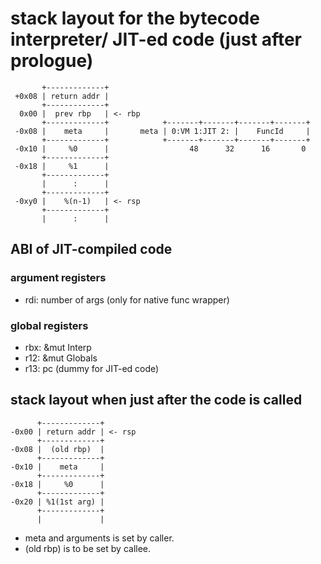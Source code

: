 # stack layout for the bytecode interpreter/ JIT-ed code (just after prologue)

~~~text
       +-------------+
 +0x08 | return addr |
       +-------------+
  0x00 |  prev rbp   | <- rbp
       +-------------+            +-------+-------+-------+-------+
 -0x08 |    meta     |       meta | 0:VM 1:JIT 2: |    FuncId     |
       +-------------+            +-------+-------+-------+-------+
 -0x10 |     %0      |                  48      32      16       0
       +-------------+
 -0x18 |     %1      |
       +-------------+
       |      :      |
       +-------------+
 -0xy0 |    %(n-1)   | <- rsp
       +-------------+
       |      :      |
 ~~~

## ABI of JIT-compiled code

### argument registers

- rdi: number of args (only for native func wrapper)

### global registers

- rbx: &mut Interp
- r12: &mut Globals
- r13: pc (dummy for JIT-ed code)

## stack layout when just after the code is called

 ~~~text
       +-------------+
 -0x00 | return addr | <- rsp
       +-------------+
 -0x08 |  (old rbp)  |
       +-------------+
 -0x10 |    meta     |
       +-------------+
 -0x18 |     %0      |
       +-------------+
 -0x20 | %1(1st arg) |
       +-------------+
       |             |
 ~~~~

- meta and arguments is set by caller.
- (old rbp) is to be set by callee.
